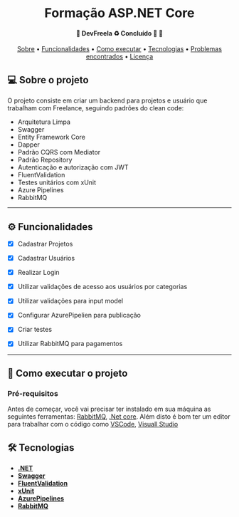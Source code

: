 <h1 align="center">
  Formação ASP.NET Core
</h1>

<h4 align="center">
	🚧  DevFreela ♻️ Concluído 🚀 🚧
</h4>

<p align="center">
 <a href="#-sobre-o-projeto">Sobre</a> •
 <a href="#-funcionalidades">Funcionalidades</a> •
 <a href="#-como-executar-o-projeto">Como executar</a> •
 <a href="#-tecnologias">Tecnologias</a> •
 <a href="#-problemas-encontrados">Problemas encontrados</a> •
 <a href="#user-content--licença">Licença</a>
</p>

## 💻 Sobre o projeto

O projeto consiste em criar um backend para projetos e usuário que trabalham com Freelance, seguindo padrões do clean code:
- Arquitetura Limpa
- Swagger
- Entity Framework Core
- Dapper
- Padrão CQRS com Mediator
- Padrão Repository
- Autenticação e autorização com JWT
- FluentValidation
- Testes unitários com xUnit
- Azure Pipelines
- RabbitMQ

---

## ⚙️ Funcionalidades
- [X] Cadastrar Projetos
- [X] Cadastrar Usuários
- [X] Realizar Login
- [X] Utilizar validações de acesso aos usuários por categorias
- [X] Utilizar validações para input model
- [X] Configurar AzurePipelien para publicação
- [X] Criar testes
- [X] Utilizar RabbitMQ para pagamentos


---

## 🚀 Como executar o projeto

### Pré-requisitos

Antes de começar, você vai precisar ter instalado em sua máquina as seguintes ferramentas:
[RabbitMQ](https://www.rabbitmq.com/), [.Net core](https://dotnet.microsoft.com/en-us/download/dotnet/5.0).
Além disto é bom ter um editor para trabalhar com o código como [VSCode](https://code.visualstudio.com/), [Visuall Studio](https://visualstudio.microsoft.com/pt-br/downloads/)

## 🛠 Tecnologias

- **[.NET](https://dotnet.microsoft.com/en-us/)**
- **[Swagger](https://dotnet.microsoft.comhttps://swagger.io/)**
- **[FluentValidation](https://fluentvalidation.net/)**
- **[xUnit](https://xunit.net/)**
- **[AzurePipelines](https://azure.microsoft.com/pt-br/services/devops/pipelines/)**
- **[RabbitMQ](https://www.rabbitmq.com/)**







